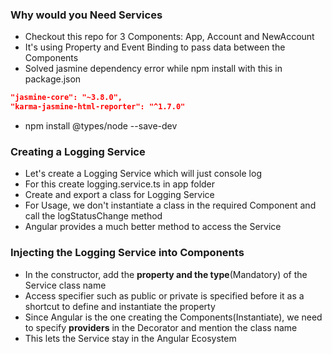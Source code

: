 ### Why would you Need Services

* Checkout this repo for 3 Components: App, Account and NewAccount
* It's using Property and Event Binding to pass data between the Components
* Solved jasmine dependency error while npm install with this in package.json
```json
"jasmine-core": "~3.8.0",
"karma-jasmine-html-reporter": "^1.7.0"
```
* npm install @types/node --save-dev

### Creating a Logging Service

* Let's create a Logging Service which will just console log
* For this create logging.service.ts in app folder
* Create and export a class for Logging Service
* For Usage, we don't instantiate a class in the required Component and call the logStatusChange method
* Angular provides a much better method to access the Service

### Injecting the Logging Service into Components

* In the constructor, add the **property and the type**(Mandatory) of the Service class name
* Access specifier such as public or private is specified before it as a shortcut to define and instantiate the property
* Since Angular is the one creating the Components(Instantiate), we need to specify **providers** in the Decorator and mention the class name
* This lets the Service stay in the Angular Ecosystem